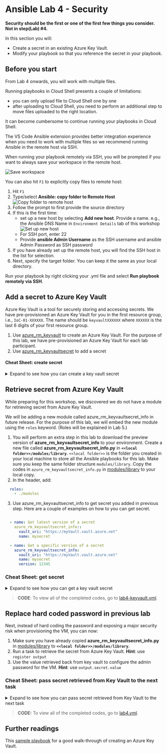 # Ansible Lab 4 - Security

**Security should be the first or one of the first few things you consider. Not in step(Lab) #4.**

In this section you will:

- Create a secret in an existing Azure Key Vault.
- Modify your playbook so that you reference the secret in your playbook.

## Before you start

From Lab 4 onwards, you will work with multiple files. 

Running playbooks in Cloud Shell presents a couple of limitations:

- you can only upload file to Cloud Shell one by one
- after uploading to Cloud Shell, you need to perform an additional step to move files uploaded to the right location.

It can become cumbersome to continue running your playbooks in Cloud Shell.

The VS Code Ansible extension provides better integration experience when you need to work with multiple files so we recommend running Ansible in the remote host via SSH. 

When running your playbook remotely via SSH, you will be prompted if you want to always save your workspace in the remote host. 

![Save workspace](../../images/vs-save-wspace.png "Copy worspace to remote host")

You can also hit `F1` to explicitly copy files to remote host:

1. Hit `F1`
1. Type/select **Ansible: copy folder to Remote Host**
    ![Copy folder to remote host](../../images/vs-copy-remote.png "Copy folder to remote host")
1. Follow the prompt to first provide the source directory
1. If this is the first time:
    -  set up a new host by selecting **Add new host**. Provide a name. e.g., the Ansible DNS Name in `Environment Details` tab of this workshop
    ![Set up new host](../../images/vs-host.png "Set up new remote SSH host")
    - For SSH port, enter 22
    - Provide **ansible Admin Username** as the SSH username and ansible Admin Password as SSH password 
1. If you have already set up the remote host, you will find the SSH host in the list for selection.
1. Next, specify the target folder. You can keep it the same as your local directory.

Run your playbook by right clicking your .yml file and select **Run playbook remotely via SSH**.

## Add a secret to Azure Key Vault

Azure Key Vault is a tool for securely storing and accessing secrets. We have pre-provisioned an Azure Key Vault for you in the first resource group, i.e., `IoC-01-XXXXXX`. The name should be `keyvaultXXXXXX` where `XXXXXX` is the last 6 digits of your first resource group.

1. Use [azure_rm_keyvault](https://docs.ansible.com/ansible/latest/modules/azure_rm_keyvault_module.html) to create an Azure Key Vault. For the purpose of this lab, we have pre-provisioned an Azure Key Vault for each lab participant.
1. Use [azure_rm_keyvaultsecret](https://docs.ansible.com/ansible/latest/modules/azure_rm_keyvaultsecret_module.html) to add a secret

#### Cheat Sheet: create secret
<details>
<summary>
Expand to see how you can create a key vault secret
</summary>

```yml
  tasks:
  - name: create a Key Vault secret
    azure_rm_keyvaultsecret:
      keyvault_uri: "https://{{ keyvault_name }}.vault.azure.net"
      secret_name: "{{ secret_name }}"
      secret_value: "Password1234!"
```

</details>

## Retrieve secret from Azure Key Vault

While preparing for this workshop, we discovered we do not have a module for retrieving secret from Azure Key Vault.

We will be adding a new module called azure_rm_keyvaultsecret_info in future release. For the purpose of this lab, we will embed the new module using the `roles` keyword. (Roles will be explained in Lab 5.)

1. You will perform an extra step in this lab to download the preview version of **azure_rm_keyvaultsecret_info** to your environment. Create a new file called **azure_rm_keyvaultsecret_info.py** in **`<<local folder>>/modules/library`**. `<<local folder>>` is the folder you created in your local machine to store all the Ansible playbooks for this lab. Make sure you keep the same folder structure `modules/library`. Copy the codes in `azure_rm_keyvaultsecret_info.py` in [modules/library](https://github.com/Azure/Ignite2019_IaC_pre-day_docs/tree/master/Ansible/04-Security/Code/modules/library) to your local copy.
2. In the header, add:

```yml
  roles:
    - ./modules
```

3. Use azure_rm_keyvaultsecret_info to get secret you added in previous step. Here are a couple of examples on how to you can get secret.

```yml

  - name: Get latest version of a secret
    azure_rm_keyvaultsecret_info::
      vault_uri: "https://myVault.vault.azure.net"
      name: mysecret

  - name: Get a specific version of a secret
    azure_rm_keyvaultsecret_info:
      vault_uri: "https://myVault.vault.azure.net"
      name: mysecret
      version: 12345
```

### Cheat Sheet: get secret
<details>
<summary>
Expand to see how you can get a key vault secret
</summary>

```yml
  - name: Get latest version of a secret
    azure_rm_keyvaultsecret_info:
      vault_uri: "https://{{ keyvault_name }}.vault.azure.net"
      name: "{{ secret_name }}"
    register: output

- debug:
      var: output.secret.value
```

</details>

> **CODE**: To view all of the completed codes, go to [lab4-keyvault.yml](Code/lab4-keyvault.yml). 

## Replace hard coded password in previous lab

Next, instead of hard coding the password and exposing a major security risk when provisioning the VM, you can now:

1. Make sure you have already copied **azure_rm_keyvaultsecret_info.py** in [modules/library](https://github.com/Azure/Ignite2019_IaC_pre-day_docs/tree/master/Ansible/04-Security/Code/modules/library) to **`<<local folder>>/modules/library`**.
2. Run a task to retrieve the secret from Azure Key Vault. **Hint**: use `register output`
3. Use the value retrieved back from key vault to configure the admin password for the VM. **Hint**: use `output.secret.value`

### Cheat Sheet: pass secret retrieved from Key Vault to the next task

<details>
<summary>
Expand to see how you can pass secret retrieved from Key Vault to the next task
</summary>

```yml
  - name: Get latest version of a secret
    azure_rm_keyvaultsecret_info:
      vault_uri: "https://{{ keyvault_name }}.vault.azure.net"
      name: "{{ secret_name }}"
    register: output

  - name: Create a virtual machines
    azure_rm_virtualmachine:
      resource_group: "{{ myResource_group }}"
      name: "{{ myVM }}"
      admin_username: "testadmin"
      admin_password: " {{ output.secret.value }}"
      vm_size: Standard_B1ms
      network_interfaces: "{{ myNIC }}"
      image:
        offer: UbuntuServer
        publisher: Canonical
        sku: 16.04-LTS
        version: latest
```

</details>

> **CODE:** To view all of the completed codes, go to [lab4.yml](Code/lab4.yml).  

## Further readings

This [sample playbook](https://github.com/Azure-Samples/ansible-playbooks/blob/master/keyvault_create.yml) for a good walk-through of creating an Azure Key Vault.
